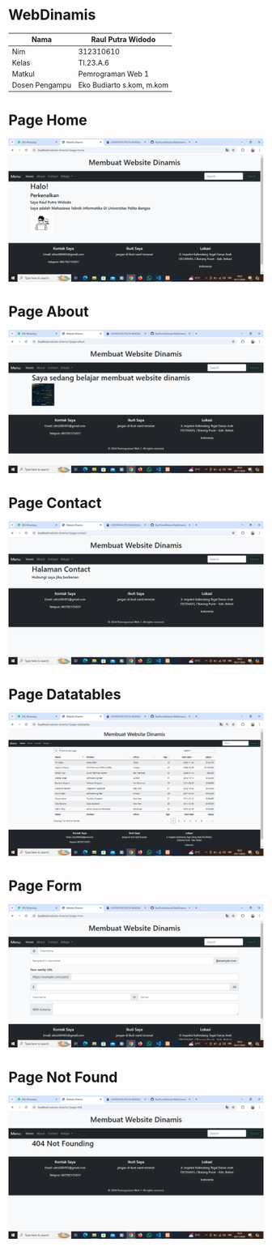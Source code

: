 # WebDinamis
| Nama            | Raul Putra Widodo          | 
|--------------   |----------------------------|
| Nim             | 312310610                  | 
| Kelas           | TI.23.A.6                  | 
| Matkul          | Pemrograman Web 1          |
| Dosen Pengampu  | Eko Budiarto s.kom, m.kom  |


# Page Home
![img](dok/home.png)


# Page About
![img](dok/about.png) 


# Page Contact
![img](dok/contact.png) 


# Page Datatables
![img](dok/datatables.png) 


# Page Form
![img](dok/form.png)


# Page Not Found
![img](dok/notfound.png) 
